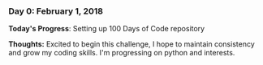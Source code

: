 <!-- # 100 Days Of Code - Log

### Day 0: February 30, 2016 (Example 1)
##### (delete me or comment me out)

**Today's Progress**: Fixed CSS, worked on canvas functionality for the app.

**Thoughts:** I really struggled with CSS, but, overall, I feel like I am slowly getting better at it. Canvas is still new for me, but I managed to figure out some basic functionality.

**Link to work:** [Calculator App](http://www.example.com)
-->
### Day 0: February 1, 2018 

**Today's Progress**: Setting up 100 Days of Code repository

**Thoughts:** Excited to begin this challenge, I hope to maintain consistency and grow my coding skills. I'm progressing on python and interests.




